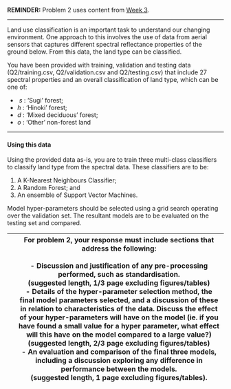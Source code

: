 **REMINDER:** Problem 2 uses content from [Week 3](https://canvas.qut.edu.au/courses/20364/modules/276457 "Week 3 - Classification").

---

Land use classification is an important task to understand our changing environment. One approach to this involves the use of data from aerial sensors that captures different spectral reflectance properties of the ground below. From this data, the land type can be classified.

You have been provided with training, validation and testing data (Q2/training.csv, Q2/validation.csv and Q2/testing.csv) that include 27 spectral properties and an overall classification of land type, which can be one of:

-  _s_ : ‘Sugi’ forest;
- _h_ : ‘Hinoki’ forest;
- _d_ : ‘Mixed deciduous’ forest;
- _o_ : ‘Other’ non-forest land

---

#### Using this data

Using the provided data as-is, you are to train three multi-class classifiers to classify land type from the spectral data. These classifiers are to be:

1. A K-Nearest Neighbours Classifier;
2. A Random Forest; and
3. An ensemble of Support Vector Machines.

Model hyper-parameters should be selected using a grid search operating over the validation set. The resultant models are to be evaluated on the testing set and compared.

|     | For problem 2, your response must include sections that address the following:<br><br>- Discussion and justification of any pre-processing performed, such as standardisation.  <br>    **(suggested length, 1/3 page excluding figures/tables)**<br>- Details of the hyper-parameter selection method, the final model parameters selected, and a discussion of these in relation to characteristics of the data. Discuss the effect of your hyper-parameters will have on the model (ie. if you have found a small value for a hyper parameter, what effect will this have on the model compared to a large value?)  <br>    **(suggested length, 2/3 page excluding figures/tables)**<br>- An evaluation and comparison of the final three models, including a discussion exploring any difference in performance between the models.  <br>    **(suggested length, 1 page excluding figures/tables).** |
| --- | ---------------------------------------------------------------------------------------------------------------------------------------------------------------------------------------------------------------------------------------------------------------------------------------------------------------------------------------------------------------------------------------------------------------------------------------------------------------------------------------------------------------------------------------------------------------------------------------------------------------------------------------------------------------------------------------------------------------------------------------------------------------------------------------------------------------------------------------------------------------------------------------------------------- |